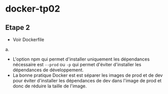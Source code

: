 # docker-tp02
## Etape 2
- Voir Dockerfile

a.
- L'option npm qui permet d'installer uniquement les dépendances nécessaire est ``--prod`` ou ``-p`` qui permet d'éviter d'installer les dépendances de développement.
- La bonne pratique Docker est est séparer les images de prod et de dev pour éviter d'installer les dépendances de dev dans l'image de prod et donc de réduire la taille de l'image.
